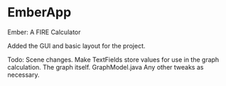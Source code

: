 # EmberApp
Ember: A FIRE Calculator

Added the GUI and basic layout for the project.

Todo:
Scene changes.
Make TextFields store values for use in the graph calculation.
The graph itself.
GraphModel.java
Any other tweaks as necessary.
